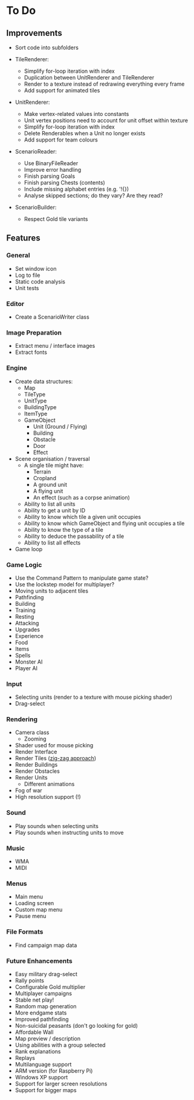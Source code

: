# To Do

## Improvements

 - Sort code into subfolders

 - TileRenderer:
    - Simplify for-loop iteration with index
    - Duplication between UnitRenderer and TileRenderer
    - Render to a texture instead of redrawing everything every frame
    - Add support for animated tiles

 - UnitRenderer:
    - Make vertex-related values into constants
    - Unit vertex positions need to account for unit offset within texture
    - Simplify for-loop iteration with index
    - Delete Renderables when a Unit no longer exists
    - Add support for team colours

 - ScenarioReader:
    - Use BinaryFileReader
    - Improve error handling
    - Finish parsing Goals
    - Finish parsing Chests (contents)
    - Include missing alphabet entries (e.g. '!{})
    - Analyse skipped sections; do they vary? Are they read?

 - ScenarioBuilder:
    - Respect Gold tile variants

## Features

### General

 - Set window icon
 - Log to file
 - Static code analysis
 - Unit tests

### Editor

 - Create a ScenarioWriter class

### Image Preparation

 - Extract menu / interface images
 - Extract fonts

### Engine

 - Create data structures:
    - Map
    - TileType
    - UnitType
    - BuildingType
    - ItemType
    - GameObject
        - Unit (Ground / Flying)
        - Building
        - Obstacle
        - Door
        - Effect
 - Scene organisation / traversal
    - A single tile might have:
        - Terrain
        - Cropland
        - A ground unit
        - A flying unit
        - An effect (such as a corpse animation)
    - Ability to list all units
    - Ability to get a unit by ID
    - Ability to know which tile a given unit occupies
    - Ability to know which GameObject and flying unit occupies a tile
    - Ability to know the type of a tile
    - Ability to deduce the passability of a tile
    - Ability to list all effects
 - Game loop

### Game Logic

 - Use the Command Pattern to manipulate game state?
 - Use the lockstep model for multiplayer?
 - Moving units to adjacent tiles
 - Pathfinding
 - Building
 - Training
 - Resting
 - Attacking
 - Upgrades
 - Experience
 - Food
 - Items
 - Spells
 - Monster AI
 - Player AI

### Input

 - Selecting units (render to a texture with mouse picking shader)
 - Drag-select

### Rendering

 - Camera class
    - Zooming
 - Shader used for mouse picking
 - Render Interface
 - Render Tiles ([zig-zag approach](/docs/MECHANICS.md))
 - Render Buildings
 - Render Obstacles
 - Render Units
    - Different animations
 - Fog of war
 - High resolution support (!)

### Sound

 - Play sounds when selecting units
 - Play sounds when instructing units to move

### Music

 - WMA
 - MIDI

### Menus

 - Main menu
 - Loading screen
 - Custom map menu
 - Pause menu

### File Formats

 - Find campaign map data

### Future Enhancements

 - Easy military drag-select
 - Rally points
 - Configurable Gold multiplier
 - Multiplayer campaigns
 - Stable net play!
 - Random map generation
 - More endgame stats
 - Improved pathfinding
 - Non-suicidal peasants (don't go looking for gold)
 - Affordable Wall
 - Map preview / description
 - Using abilities with a group selected
 - Rank explanations
 - Replays
 - Multilanguage support
 - ARM version (for Raspberry Pi)
 - Windows XP support
 - Support for larger screen resolutions
 - Support for bigger maps
